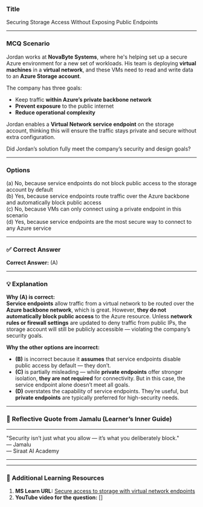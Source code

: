 ### **Title**  
Securing Storage Access Without Exposing Public Endpoints

---

### **MCQ Scenario**  
Jordan works at **NovaByte Systems**, where he's helping set up a secure Azure environment for a new set of workloads. His team is deploying **virtual machines** in a **virtual network**, and these VMs need to read and write data to an **Azure Storage account**.

The company has three goals:
- Keep traffic **within Azure’s private backbone network**  
- **Prevent exposure** to the public internet  
- **Reduce operational complexity**

Jordan enables a **Virtual Network service endpoint** on the storage account, thinking this will ensure the traffic stays private and secure without extra configuration.

Did Jordan’s solution fully meet the company’s security and design goals?

---

### **Options**  
(a) No, because service endpoints do not block public access to the storage account by default  
(b) Yes, because service endpoints route traffic over the Azure backbone and automatically block public access  
(c) No, because VMs can only connect using a private endpoint in this scenario  
(d) Yes, because service endpoints are the most secure way to connect to any Azure service  

---

### ✅ **Correct Answer**  
**Correct Answer:** (A)

---

### 💡 **Explanation**  
**Why (A) is correct:**  
**Service endpoints** allow traffic from a virtual network to be routed over the **Azure backbone network**, which is great. However, **they do not automatically block public access** to the Azure resource. Unless **network rules or firewall settings** are updated to deny traffic from public IPs, the storage account will still be publicly accessible — violating the company’s security goals.

**Why the other options are incorrect:**  
- **(B)** is incorrect because it **assumes** that service endpoints disable public access by default — they don’t.  
- **(C)** is partially misleading — while **private endpoints** offer stronger isolation, **they are not required** for connectivity. But in this case, the service endpoint alone doesn’t meet all goals.  
- **(D)** overstates the capability of service endpoints. They’re useful, but **private endpoints** are typically preferred for high-security needs.

---

### 💬 **Reflective Quote from Jamalu (Learner’s Inner Guide)**  
________________________________________  
"Security isn’t just what you allow — it’s what you deliberately block."  
— Jamalu  
— Siraat AI Academy  
________________________________________

---

### 🔗 Additional Learning Resources  
1. **MS Learn URL:** [Secure access to storage with virtual network endpoints](https://learn.microsoft.com/en-us/azure/storage/common/storage-network-security#grant-access-from-a-virtual-network)  
2. **YouTube video for the question:** []
